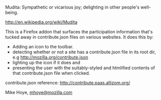 
Mudita: Sympathetic or vicarious joy; delighting in other people's well-being.

http://en.wikipedia.org/wiki/Mudita

This is a Firefox addon that surfaces the participation information that's tucked away in contribute.json files
on various websites. It does this by:
- Adding an icon to the toolbar. 
- detecting whether or not a site has a contribute.json file in its root dir, 
  e.g http://mozilla.org/contribute.json 
- lighting up the icon if it does and 
- presenting the user with the suitably-styled and htmlified contents of that contribute.json file when clicked.

contribute.json reference: http://contribute.paas.allizom.org/


Mike Hoye, 
mhoye@mozilla.com
